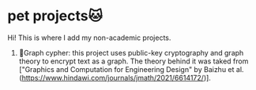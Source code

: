 # pet projects🐱

Hi! This is where I add my non-academic projects.

1. 🧵Graph cypher: this project uses public-key cryptography and graph theory to encrypt text as a graph. The theory behind it was taked from ["Graphics and Computation for Engineering Design" by Baizhu et al.(https://www.hindawi.com/journals/jmath/2021/6614172/)].

